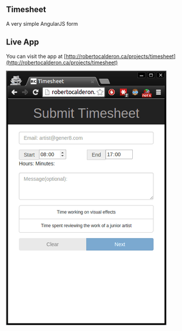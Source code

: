 ## Timesheet

A very simple AngularJS form

## Live App

You can visit the app at [http://robertocalderon.ca/projects/timesheet](http://robertocalderon.ca/projects/timesheet)

![Image](https://raw.githubusercontent.com/calderonroberto/timesheet/master/demo.gif)
